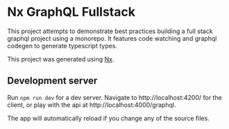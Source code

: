 # Nx GraphQL Fullstack

This project attempts to demonstrate best practices building a full stack graphql project using a monorepo. It features code watching and graphql codegen to generate typescript types.

This project was generated using [Nx](https://nx.dev).

## Development server

Run `npm run dev` for a dev server. Navigate to http://localhost:4200/ for the client, or play with the api at http://localhost:4000/graphql.

The app will automatically reload if you change any of the source files.

